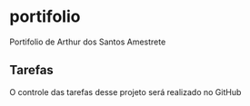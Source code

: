 # portifolio
Portifolio de Arthur dos Santos Amestrete

## Tarefas

O controle das tarefas desse projeto será realizado no GitHub